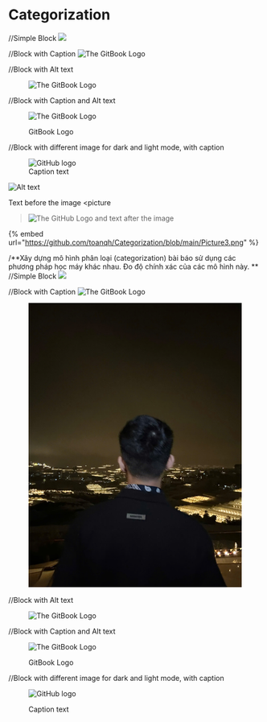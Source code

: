 # Categorization
//Simple Block
![](https://gitbook.com/images/gitbook.png)

//Block with Caption
![The GitBook Logo](https://gitbook.com/images/gitbook.png)

//Block with Alt text

<figure><img src="https://gitbook.com/images/gitbook.png" alt="The GitBook Logo"></figure>

//Block with Caption and Alt text

<figure><img src="https://gitbook.com/images/gitbook.png" alt="The GitBook Logo"><figcaption><p>GitBook Logo</p></figcaption></figure>

//Block with different image for dark and light mode, with caption
<figure>
  <picture>
    <source srcset="https://user-images.githubusercontent.com/3369400/139447912-e0f43f33-6d9f-45f8-be46-2df5bbc91289.png" media="(prefers-color-scheme: dark)">
    <img src="https://user-images.githubusercontent.com/3369400/139448065-39a229ba-4b06-434b-bc67-616e2ed80c8f.png" alt="GitHub logo">
  </picture>
  <figcaption>Caption text</figcaption>
</figure>


![Alt text](\[https:/github.com/toanqh/Categorization/blob/main/Picture3.]\(Picture3.png\))

Text before the image
<picture
  ><source
    srcset="
      https://user-images.githubusercontent.com/3369400/139447912-e0f43f33-6d9f-45f8-be46-2df5bbc91289.png
    "
    media="(prefers-color-scheme: dark)" />
  <img
    src="https:/github.com/toanqh/Categorization/blob/main/Picture3.]\(Picture3.png\)"
    alt="The GitHub Logo"
/></picture>
and text after the image

{% embed url="https://github.com/toanqh/Categorization/blob/main/Picture3.png" %}

/\*\*Xây dựng mô hình phân loại (categorization) bài báo sử dụng các phương pháp học máy khác nhau. Đo độ chính xác của các mô hình này. \*\* //Simple Block ![](https://gitbook.com/images/gitbook.png)

//Block with Caption ![The GitBook Logo](https://gitbook.com/images/gitbook.png)

<figure><img src=".gitbook/assets/z5739225023243_422cf24d49e6b8cc8abe60bafd337079.jpg" alt=""><figcaption></figcaption></figure>

//Block with Alt text

<figure><img src="https://gitbook.com/images/gitbook.png" alt="The GitBook Logo"><figcaption></figcaption></figure>

//Block with Caption and Alt text

<figure><img src="https://gitbook.com/images/gitbook.png" alt="The GitBook Logo"><figcaption><p>GitBook Logo</p></figcaption></figure>

//Block with different image for dark and light mode, with caption

<figure><picture><source srcset="https://user-images.githubusercontent.com/3369400/139447912-e0f43f33-6d9f-45f8-be46-2df5bbc91289.png" media="(prefers-color-scheme: dark)"><img src="https://user-images.githubusercontent.com/3369400/139448065-39a229ba-4b06-434b-bc67-616e2ed80c8f.png" alt="GitHub logo"></picture><figcaption><p>Caption text</p></figcaption></figure>
